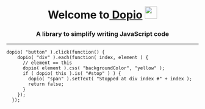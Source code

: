 <h1 align="center">Welcome to<a href="https://daniilshat.ru/" target="_blank"> Dopio</a> 
<img src="https://github.com/blackcater/blackcater/raw/main/images/Hi.gif" height="32"/></h1>
<h3 align="center">A library to simplify writing JavaScript code</h3>

<hr>

```
dopio( "button" ).click(function() {
    dopio( "div" ).each(function( index, element ) {
      // element == this
      dopio( element ).css( "backgroundColor", "yellow" );
      if ( dopio( this ).is( "#stop" ) ) {
        dopio( "span" ).setText( "Stopped at div index #" + index );
        return false;
      }
    });
  });
```
